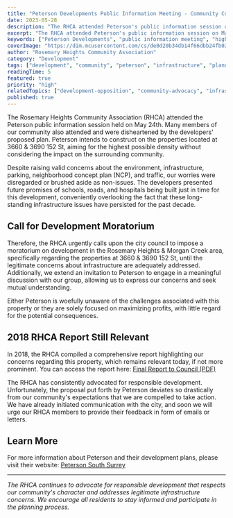```yaml
---
title: "Peterson Developments Public Information Meeting - Community Concerns"
date: 2023-05-28
description: "The RHCA attended Peterson's public information session on May 24th, where community members expressed serious concerns about the proposed high-density development at 3660 & 3690 152 St."
excerpt: "The RHCA attended Peterson's public information session on May 24th, where community members expressed serious concerns about the proposed high-density development at 3660 & 3690 152 St."
keywords: ["Peterson Developments", "public information meeting", "high-density development", "152 Street", "community concerns", "infrastructure", "development moratorium", "Rosemary Heights", "Morgan Creek"]
coverImage: "https://dim.mcusercontent.com/cs/de0d20b34db14f66dbb24fb02/images/74b13530-2af2-be7b-dcb9-2946032a027b.png?w=564&dpr=2"
author: "Rosemary Heights Community Association"
category: "Development"
tags: ["development", "community", "peterson", "infrastructure", "planning", "meeting", "concerns", "moratorium"]
readingTime: 5
featured: true
priority: "high"
relatedTopics: ["development-opposition", "community-advocacy", "infrastructure-concerns"]
published: true
---
```


The Rosemary Heights Community Association (RHCA) attended the Peterson public information session held on May 24th. Many members of our community also attended and were disheartened by the developers' proposed plan. Peterson intends to construct on the properties located at 3660 & 3690 152 St, aiming for the highest possible density without considering the impact on the surrounding community.

Despite raising valid concerns about the environment, infrastructure, parking, neighborhood concept plan (NCP), and traffic, our worries were disregarded or brushed aside as non-issues. The developers presented future promises of schools, roads, and hospitals being built just in time for this development, conveniently overlooking the fact that these long-standing infrastructure issues have persisted for the past decade.

## Call for Development Moratorium

Therefore, the RHCA urgently calls upon the city council to impose a moratorium on development in the Rosemary Heights & Morgan Creek area, specifically regarding the properties at 3660 & 3690 152 St, until the legitimate concerns about infrastructure are adequately addressed. Additionally, we extend an invitation to Peterson to engage in a meaningful discussion with our group, allowing us to express our concerns and seek mutual understanding.

Either Peterson is woefully unaware of the challenges associated with this property or they are solely focused on maximizing profits, with little regard for the potential consequences.

## 2018 RHCA Report Still Relevant

In 2018, the RHCA compiled a comprehensive report highlighting our concerns regarding this property, which remains relevant today, if not more prominent. You can access the report here: [Final Report to Council (PDF)](/Final-Report-to-Council.pdf)

The RHCA has consistently advocated for responsible development. Unfortunately, the proposal put forth by Peterson deviates so drastically from our community's expectations that we are compelled to take action. We have already initiated communication with the city, and soon we will urge our RHCA members to provide their feedback in form of emails or letters.

## Learn More

For more information about Peterson and their development plans, please visit their website: [Peterson South Surrey](https://www.petersonsouthsurrey.com/)

---

*The RHCA continues to advocate for responsible development that respects our community's character and addresses legitimate infrastructure concerns. We encourage all residents to stay informed and participate in the planning process.*
